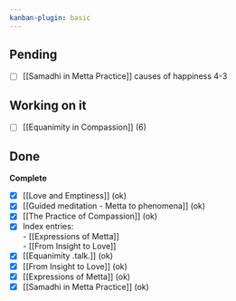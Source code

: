```yaml
---
kanban-plugin: basic
---
```

## Pending
- [ ] [[Samadhi in Metta Practice]]  causes of happiness 4-3
## Working on it
- [ ] [[Equanimity in Compassion]] (6)
## Done
**Complete**
- [x] [[Love and Emptiness]] (ok)
- [x] [[Guided meditation - Metta to phenomena]] (ok)
- [x] [[The Practice of Compassion]] (ok)
- [x] Index entries:<br/>- [[Expressions of Metta]] <br/>- [[From Insight to Love]] 
- [x] [[Equanimity .talk.]] (ok)
- [x] [[From Insight to Love]] (ok)
- [x] [[Expressions of Metta]] (ok)
- [x] [[Samadhi in Metta Practice]] (ok)
